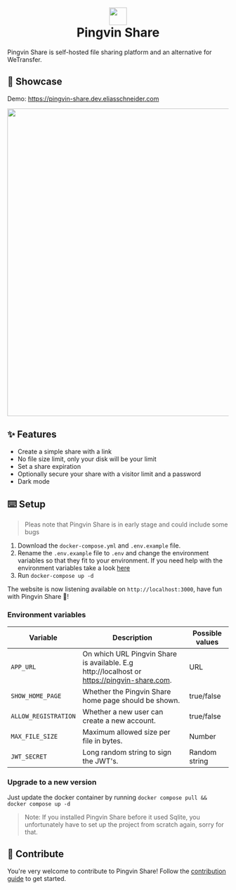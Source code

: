 # <div align="center"><img  src="https://user-images.githubusercontent.com/58886915/166198400-c2134044-1198-4647-a8b6-da9c4a204c68.svg" width="40"/> </br>Pingvin Share</div>

Pingvin Share is self-hosted file sharing platform and an alternative for WeTransfer.

## 🎪 Showcase

Demo: https://pingvin-share.dev.eliasschneider.com

<img src="https://user-images.githubusercontent.com/58886915/167101708-b85032ad-f5b1-480a-b8d7-ec0096ea2a43.png" width="700"/>

## ✨ Features

- Create a simple share with a link
- No file size limit, only your disk will be your limit
- Set a share expiration
- Optionally secure your share with a visitor limit and a password
- Dark mode

## ⌨️ Setup

> Pleas note that Pingvin Share is in early stage and could include some bugs

1. Download the `docker-compose.yml` and `.env.example` file.
2. Rename the `.env.example` file to `.env` and change the environment variables so that they fit to your environment. If you need help with the environment variables take a look [here](#environment-variables)
3. Run `docker-compose up -d`

The website is now listening available on `http://localhost:3000`, have fun with Pingvin Share 🐧!

### Environment variables

| Variable             | Description                                                                                 | Possible values |
| -------------------- | ------------------------------------------------------------------------------------------- | --------------- |
| `APP_URL`            | On which URL Pingvin Share is available. E.g http://localhost or https://pingvin-share.com. | URL             |
| `SHOW_HOME_PAGE`     | Whether the Pingvin Share home page should be shown.                                        | true/false      |
| `ALLOW_REGISTRATION` | Whether a new user can create a new account.                                                | true/false      |
| `MAX_FILE_SIZE`      | Maximum allowed size per file in bytes.                                                     | Number          |
| `JWT_SECRET`         | Long random string to sign the JWT's.                                                       | Random string   |

### Upgrade to a new version

Just update the docker container by running `docker compose pull && docker compose up -d`

> Note: If you installed Pingvin Share before it used Sqlite, you unfortunately have to set up the project from scratch again, sorry for that.

## 🖤 Contribute

You're very welcome to contribute to Pingvin Share! Follow the [contribution guide](/CONTRIBUTING.md) to get started.
